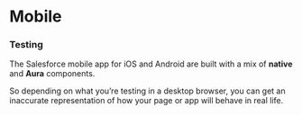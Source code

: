 # Mobile


### Testing

The Salesforce mobile app for iOS and Android are built with a mix of **native** and **Aura** components.

So depending on what you’re testing in a desktop browser, you can get an inaccurate representation of how your page or app will behave in real life.
